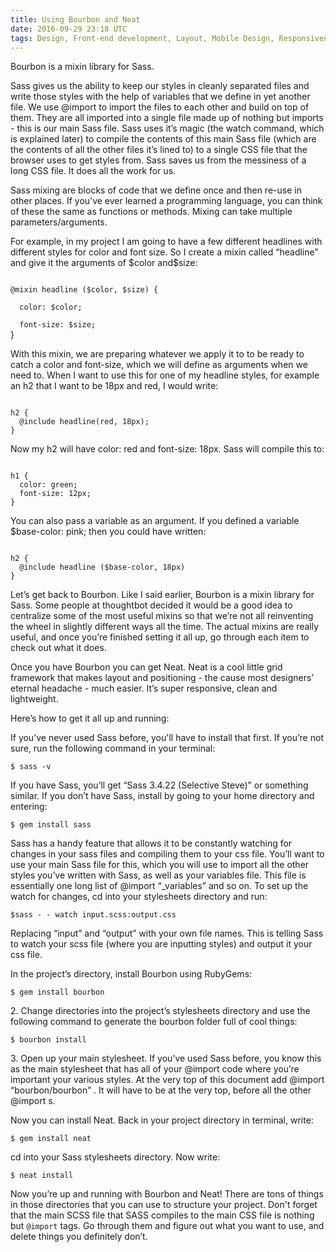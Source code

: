 ```yaml
---
title: Using Bourbon and Neat
date: 2016-09-29 23:18 UTC
tags: Design, Front-end development, Layout, Mobile Design, Responsiveness
---
```

<section class="article-container">
<p>Bourbon is a mixin library for Sass.</p>

<p>Sass gives us the ability to keep our styles in cleanly separated files and write those styles with the help of variables that we define in yet another file. We use @import to import the files to each other and build on top of them. They are all imported into a single file made up of nothing but imports - this is our main Sass file. Sass uses it’s magic (the watch command, which is explained later) to compile the contents of this main Sass file (which are the contents of all the other files it’s lined to) to a single CSS file that the browser uses to get styles from. Sass saves us from the messiness of a long CSS file. It does all the work for us.</p>

<p>Sass mixing are blocks of code that we define once and then re-use in other places. If you’ve ever learned a programming language, you can think of these the same as functions or methods. Mixing can take multiple parameters/arguments.</p>

<p>For example, in my project I am going to have a few different headlines with different styles for color and font size. So I create a mixin called “headline” and give it the arguments of $color and$size:</p>

<code>
@mixin headline ($color, $size) {
</code>
<code>
  color: $color;
</code>
<code>
  font-size: $size;
</code>
}
</code>

<p> With this mixin, we are preparing whatever we apply it to to be ready to catch a color and font-size, which we will define as arguments when we need to. When I want to use this for one of my headline styles, for example an h2 that I want to be 18px and red, I would write:</p>

<code>
h2 {
  @include headline(red, 18px);
}
</code>

<p>Now my h2 will have color: red and font-size: 18px. Sass will compile this to:</p>

<code>
h1 {
  color: green;   
  font-size: 12px;
}
</code>

<p>You can also pass a variable as an argument. If you defined a variable $base-color: pink; then you could have written:</p>

<code>
h2 {
  @include headline ($base-color, 18px)
}
</code>

<p>Let’s get back to Bourbon. Like I said earlier, Bourbon is a mixin library for Sass. Some people at thoughtbot decided it would be a good idea to centralize some of the most useful mixins so that we’re not all reinventing the wheel in slightly different ways all the time. The actual mixins are really useful, and once you’re finished setting it all up, go through each item to check out what it does.</p>

<p>Once you have Bourbon you can get Neat. Neat is a cool little grid framework that makes layout and positioning - the cause most designers’ eternal headache - much easier. It’s super responsive, clean and lightweight.</p>

<p>Here’s how to get it all up and running:</p>

<p>If you’ve never used Sass before, you'll have to install that first. If you’re not sure, run the following command in your terminal:</p>
<code>$ sass -v</code>

<p>If you have Sass, you’ll get “Sass 3.4.22 (Selective Steve)” or something similar. 
If you don’t have Sass, install by going to your home directory and entering:</p>
<code>$ gem install sass</code>

<p>Sass has a handy feature that allows it to be constantly watching for changes in your sass files and compiling them to your css file. You’ll want to use your main Sass file for this, which you will use to import all the other styles you’ve written with Sass, as well as your variables file. This file is essentially one long list of @import “_variables” and so on. To set up the watch for changes, cd into your stylesheets directory and run:</p>
<code>$sass - - watch input.scss:output.css</code>

<p>Replacing “input” and “output” with your own file names. This is telling Sass to watch your scss file (where you are inputting styles) and output it your css file.</p>

<p>In the project’s directory, install Bourbon using RubyGems:</p>
<code>$ gem install bourbon</code>

<p>2. Change directories into the project’s stylesheets directory and use the following command to generate the bourbon folder full of cool things:</p>
<code>$ bourbon install</code>

<p>3. Open up your main stylesheet. If you’ve used Sass before, you know this as the main stylesheet that has all of your @import code where you’re important your various styles. At the very top of this document add @import “bourbon/bourbon” . It will have to be at the very top, before all the other @import s. </p>

<p>Now you can install Neat. Back in your project directory in terminal, write:</p>
<code>$ gem install neat</code>

<p>cd into your Sass stylesheets directory. Now write:</p>
<code>$ neat install</code>

<p>Now you’re up and running with Bourbon and Neat! There are tons of things in those directories that you can use to structure your project. Don't forget that the main SCSS file that SASS compiles to the main CSS file is nothing but <code>@import</code> tags. Go through them and figure out what you want to use, and delete things you definitely don’t.</p>

</section>